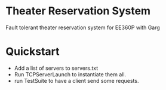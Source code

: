 # Theater Reservation System
Fault tolerant theater reservation system for EE360P with Garg

# Quickstart

* Add a list of servers to servers.txt
* Run TCPServerLaunch to instantiate them all.
* run TestSuite to have a client send some requests.